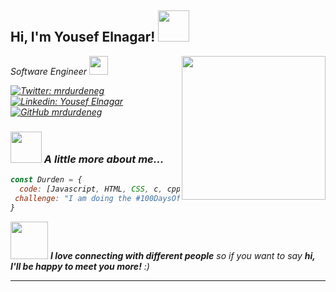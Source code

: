 <h2> Hi, I'm Yousef Elnagar! <img src="https://media.giphy.com/media/mGcNjsfWAjY5AEZNw6/giphy.gif" width="50"></h2>
<img align='right' src="https://media1.giphy.com/media/v1.Y2lkPTc5MGI3NjExeDN2Ynd5ajBsbm1sMm52OWs2MjRvdmJpY3NnNTZlNzdnZnNxeWN4cCZlcD12MV9pbnRlcm5hbF9naWZfYnlfaWQmY3Q9Zw/RDZo7znAdn2u7sAcWH/giphy.gif" width="230">
<p><em>Software Engineer <img src="https://media.giphy.com/media/fYSnHlufseco8Fh93Z/giphy.gif" width="30">

[![Twitter: mrdurdeneg](https://img.shields.io/twitter/follow/ThaiiBraga?style=social)](https://twitter.com/mrdurdeneg)
[![Linkedin: Yousef Elnagar](https://img.shields.io/badge/-thaianebraga-blue?style=flat-square&logo=Linkedin&logoColor=white&link=https://www.linkedin.com/in/yousef-elnagar-3b7a682b5/)](https://www.linkedin.com/in/yousef-elnagar-3b7a682b5/)
[![GitHub mrdurdeneg](https://img.shields.io/github/followers/thaiane?label=follow&style=social)](https://github.com/mrdurdeneg)


### <img src="https://media.giphy.com/media/VgCDAzcKvsR6OM0uWg/giphy.gif" width="50"> A little more about me...  

```javascript
const Durden = {
  code: [Javascript, HTML, CSS, c, cpp , some python],
 challenge: "I am doing the #100DaysOfCode challenge focused on Javascript"
}
```

<img src="https://media.giphy.com/media/LnQjpWaON8nhr21vNW/giphy.gif" width="60"> <em><b>I love connecting with different people</b> so if you want to say <b>hi, I'll be happy to meet you more!</b> :)</em>

---
